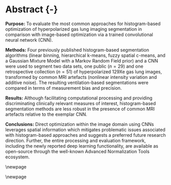 
# Abstract {-}

__Purpose:__  To evaluate the most common approaches for histogram-based
optimization of hyperpolarized gas lung imaging segmentation in comparison
with image-based optimization via a trained convolutional neural network (CNN).

__Methods:__  Four previously published histogram-based segmentation
algorithms (linear binning, hierarchical k-means, fuzzy spatial c-means, and a
Gaussian Mixture Model with a Markov Random Field prior) and a CNN were used to
segment two data sets, one public ($n=29$) and one retrospective collection
($n=51$) of hyperpolarized 129Xe gas lung images, transformed by common MRI
artefacts (nonlinear intensity variation and additive noise). The resulting
ventilation-based segmentations were compared in terms of measurement bias and
precision.

__Results:__ Although facilitating computational processing and providing
discriminating clinically relevant measures of interest, histogram-based
segmentation methods are less robust in the presence of common MRI artefacts
relative to the exemplar CNN.

__Conclusions:__ Direct optimization within the image domain using CNNs
leverages spatial information which mitigates problematic issues associated with
histogram-based approaches and suggests a preferred future research direction.
Further, the entire processing and evaluation framework, including the newly
reported deep learning functionality, are available as open-source through the
well-known Advanced Normalization Tools ecosystem.

\newpage


\newpage